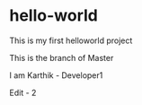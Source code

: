 # hello-world
This is my first helloworld project

This is the branch of Master

I am Karthik - Developer1

Edit - 2
